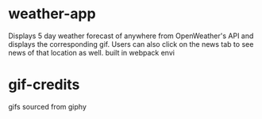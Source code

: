 # weather-app
Displays 5 day weather forecast of anywhere from OpenWeather's API and displays the corresponding gif. Users can also click on the news tab to see news of that location as well. built in webpack envi

# gif-credits 
gifs sourced from giphy
